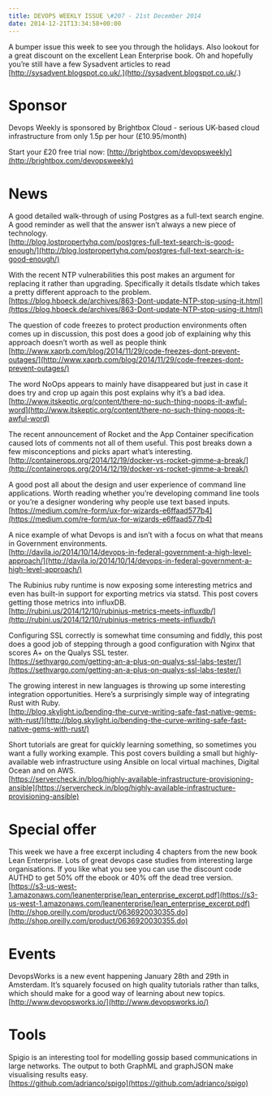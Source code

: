 ```yaml
---
title: DEVOPS WEEKLY ISSUE \#207 - 21st December 2014 
date: 2014-12-21T13:34:58+00:00
---
```


A bumper issue this week to see you through the holidays. Also lookout for a great discount on the excellent Lean Enterprise book. Oh and hopefully you’re still have a few Sysadvent articles to read [http://sysadvent.blogspot.co.uk/.](http://sysadvent.blogspot.co.uk/.)


Sponsor
======

Devops Weekly is sponsored by Brightbox Cloud - serious UK-based cloud infrastructure from only 1.5p per hour (£10.95/month)

Start your £20 free trial now: [http://brightbox.com/devopsweekly](http://brightbox.com/devopsweekly)


News
====

A good detailed walk-through of using Postgres as a full-text search engine. A good reminder as well that the answer isn’t always a new piece of technology.
<br>[http://blog.lostpropertyhq.com/postgres-full-text-search-is-good-enough/](http://blog.lostpropertyhq.com/postgres-full-text-search-is-good-enough/)


With the recent NTP vulnerabilities this post makes an argument for replacing it rather than upgrading. Specifically it details tlsdate which takes a pretty different approach to the problem.
<br>[https://blog.hboeck.de/archives/863-Dont-update-NTP-stop-using-it.html](https://blog.hboeck.de/archives/863-Dont-update-NTP-stop-using-it.html)


The question of code freezes to protect production environments often comes up in discussion, this post does a good job of explaining why this approach doesn’t worth as well as people think
<br>[http://www.xaprb.com/blog/2014/11/29/code-freezes-dont-prevent-outages/](http://www.xaprb.com/blog/2014/11/29/code-freezes-dont-prevent-outages/)


The word NoOps appears to mainly have disappeared but just in case it does try and crop up again this post explains why it’s a bad idea.
<br>[http://www.itskeptic.org/content/there-no-such-thing-noops-it-awful-word](http://www.itskeptic.org/content/there-no-such-thing-noops-it-awful-word)


The recent announcement of Rocket and the App Container specification caused lots of comments not all of them useful. This post breaks down a few misconceptions and picks apart what’s interesting.
<br>[http://containerops.org/2014/12/19/docker-vs-rocket-gimme-a-break/](http://containerops.org/2014/12/19/docker-vs-rocket-gimme-a-break/)


A good post all about the design and user experience of command line applications. Worth reading whether you’re developing command line tools or you’re a designer wondering why people use text based inputs.
<br>[https://medium.com/re-form/ux-for-wizards-e6ffaad577b4](https://medium.com/re-form/ux-for-wizards-e6ffaad577b4)


A nice example of what Devops is and isn’t with a focus on what that means in Government environments.
<br>[http://davila.io/2014/10/14/devops-in-federal-government-a-high-level-approach/](http://davila.io/2014/10/14/devops-in-federal-government-a-high-level-approach/)


The Rubinius ruby runtime is now exposing some interesting metrics and even has built-in support for exporting metrics via statsd. This post covers getting those metrics into influxDB.
<br>[http://rubini.us/2014/12/10/rubinius-metrics-meets-influxdb/](http://rubini.us/2014/12/10/rubinius-metrics-meets-influxdb/)


Configuring SSL correctly is somewhat time consuming and fiddly, this post does a good job of stepping through a good configuration with Nginx that scores A+ on the Qualys SSL tester.
<br>[https://sethvargo.com/getting-an-a-plus-on-qualys-ssl-labs-tester/](https://sethvargo.com/getting-an-a-plus-on-qualys-ssl-labs-tester/)


The growing interest in new languages is throwing up some interesting integration opportunities. Here’s a surprisingly simple way of integrating Rust with Ruby.
<br>[http://blog.skylight.io/bending-the-curve-writing-safe-fast-native-gems-with-rust/](http://blog.skylight.io/bending-the-curve-writing-safe-fast-native-gems-with-rust/)


Short tutorials are great for quickly learning something, so sometimes you want a fully working example. This post covers building a small but highly-available web infrastructure using Ansible on local virtual machines, Digital Ocean and on AWS.
<br>[https://servercheck.in/blog/highly-available-infrastructure-provisioning-ansible](https://servercheck.in/blog/highly-available-infrastructure-provisioning-ansible)


Special offer
==========

This week we have a free excerpt including 4 chapters from the new book Lean Enterprise. Lots of great devops case studies from interesting large organisations. If you like what you see you can use the discount code AUTHD to get 50% off the ebook or 40% off the dead tree version.
<br>[https://s3-us-west-1.amazonaws.com/leanenterprise/lean_enterprise_excerpt.pdf](https://s3-us-west-1.amazonaws.com/leanenterprise/lean_enterprise_excerpt.pdf)
<br>[http://shop.oreilly.com/product/0636920030355.do](http://shop.oreilly.com/product/0636920030355.do)


Events
======

DevopsWorks is a new event happening January 28th and 29th in Amsterdam. It’s squarely focused on high quality tutorials rather than talks, which should make for a good way of learning about new topics.
<br>[http://www.devopsworks.io/](http://www.devopsworks.io/)


Tools
=====

Spigio is an interesting tool for modelling gossip based communications in large networks. The output to both GraphML and graphJSON make visualising results easy.
<br>[https://github.com/adrianco/spigo](https://github.com/adrianco/spigo)



